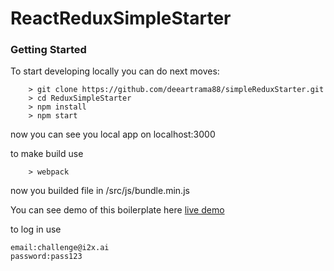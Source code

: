 # ReactReduxSimpleStarter

### Getting Started
To start developing locally you can do next moves:
```
	> git clone https://github.com/deeartrama88/simpleReduxStarter.git
	> cd ReduxSimpleStarter
	> npm install
	> npm start
```
now you can see you local app on localhost:3000

to make build use
```
	> webpack
```

now you builded file in /src/js/bundle.min.js

You can see demo of this boilerplate here [live demo](https://denis-test-002.herokuapp.com/)

to log in use 
```
email:challenge@i2x.ai
password:pass123
```
